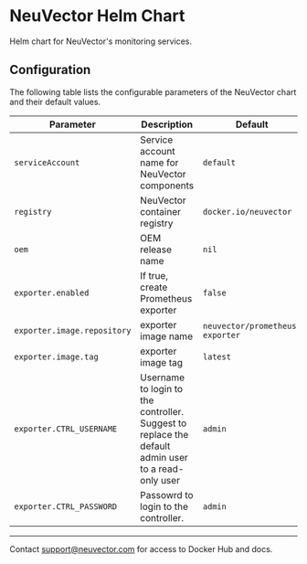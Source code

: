 # NeuVector Helm Chart

Helm chart for NeuVector's monitoring services.

## Configuration

The following table lists the configurable parameters of the NeuVector chart and their default values.

Parameter | Description | Default | Notes
--------- | ----------- | ------- | -----
`serviceAccount` | Service account name for NeuVector components | `default` |
`registry` | NeuVector container registry | `docker.io/neuvector` |
`oem` | OEM release name | `nil` |
`exporter.enabled` | If true, create Prometheus exporter | `false` |
`exporter.image.repository` | exporter image name | `neuvector/prometheus-exporter` |
`exporter.image.tag` | exporter image tag | `latest` |
`exporter.CTRL_USERNAME` | Username to login to the controller. Suggest to replace the default admin user to a read-only user | `admin` |
`exporter.CTRL_PASSWORD` | Passowrd to login to the controller. | `admin` |

---
Contact <support@neuvector.com> for access to Docker Hub and docs.

